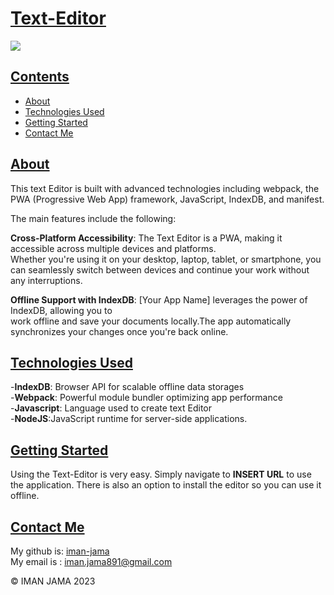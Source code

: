 
# <u>**Text-Editor**</u>

 <a href="https://www.mit.edu/~amini/LICENSE.md" alt="MIT License">
      <img src="https://img.shields.io/bower/l/css" /></a> 

## <u>Contents</u>
- [About](#About)
- [Technologies Used](#technologies-used)
- [Getting Started](#getting-started)
- [Contact Me](#contact-me)

## <u>About</u>

This text Editor is built with advanced technologies including webpack, the PWA (Progressive Web App) framework, JavaScript, IndexDB, and manifest.<br> 

The main features include the following:<br>

**Cross-Platform Accessibility**: The Text Editor is a PWA, making it accessible across multiple devices and platforms.<br> Whether you're using it on your desktop, laptop, tablet, or smartphone, you can seamlessly switch between devices and continue your work without any interruptions.<br>

**Offline Support with IndexDB**: [Your App Name] leverages the power of IndexDB, allowing you to <br> work offline and save your documents locally.The app automatically synchronizes your changes once you're back online.

## <u>Technologies Used</u>
-**IndexDB**: Browser API for scalable offline data storages<br>
-**Webpack**: Powerful module bundler optimizing app performance<br>
-**Javascript**: Language used to create text Editor <br>
-**NodeJS**:JavaScript runtime for server-side applications. <br>

## <u>Getting Started</u>
Using the Text-Editor is very easy. Simply navigate to **INSERT URL** to use the application. There is also an option to install the editor so you can use it offline.

## <u>Contact Me</u>

My github is: [iman-jama](https://github.com/iman-jama) <br>
My email is : iman.jama891@gmail.com

© IMAN JAMA 2023